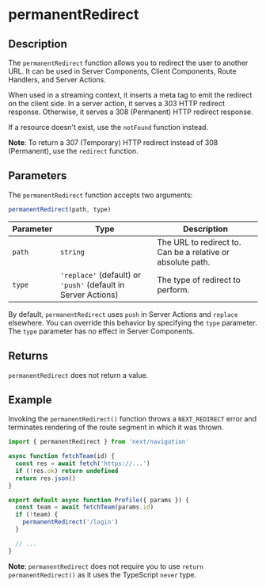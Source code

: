 # permanentRedirect

## Description
The `permanentRedirect` function allows you to redirect the user to another URL. It can be used in Server Components, Client Components, Route Handlers, and Server Actions.

When used in a streaming context, it inserts a meta tag to emit the redirect on the client side. In a server action, it serves a 303 HTTP redirect response. Otherwise, it serves a 308 (Permanent) HTTP redirect response.

If a resource doesn't exist, use the `notFound` function instead.

**Note**: To return a 307 (Temporary) HTTP redirect instead of 308 (Permanent), use the `redirect` function.

## Parameters
The `permanentRedirect` function accepts two arguments:

```js
permanentRedirect(path, type)
```

| Parameter | Type                                                          | Description                                                 |
| --------- | ------------------------------------------------------------- | ----------------------------------------------------------- |
| `path`    | `string`                                                      | The URL to redirect to. Can be a relative or absolute path. |
| `type`    | `'replace'` (default) or `'push'` (default in Server Actions) | The type of redirect to perform.                            |

By default, `permanentRedirect` uses `push` in Server Actions and `replace` elsewhere. You can override this behavior by specifying the `type` parameter. The `type` parameter has no effect in Server Components.

## Returns
`permanentRedirect` does not return a value.

## Example
Invoking the `permanentRedirect()` function throws a `NEXT_REDIRECT` error and terminates rendering of the route segment in which it was thrown.

```jsx
import { permanentRedirect } from 'next/navigation'

async function fetchTeam(id) {
  const res = await fetch('https://...')
  if (!res.ok) return undefined
  return res.json()
}

export default async function Profile({ params }) {
  const team = await fetchTeam(params.id)
  if (!team) {
    permanentRedirect('/login')
  }

  // ...
}
```

**Note**: `permanentRedirect` does not require you to use `return permanentRedirect()` as it uses the TypeScript `never` type.
